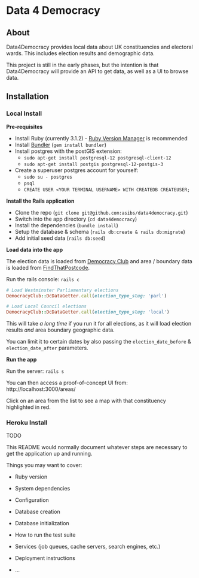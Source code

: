# Data 4 Democracy

## About

Data4Democracy provides local data about UK constituencies and electoral wards.
This includes election results and demographic data.

This project is still in the early phases, but the intention is that Data4Democracy
will provide an API to get data, as well as a UI to browse data.

## Installation

### Local Install

**Pre-requisites**

- Install Ruby (currently 3.1.2) - [Ruby Version Manager](https://rvm.io/) is recommended
- Install [Bundler](https://bundler.io/) (`gem install bundler`)
- Install postgres with the postGIS extension:
  - `sudo apt-get install postgresql-12 postgresql-client-12`
  - `sudo apt-get install postgis postgresql-12-postgis-3`
- Create a superuser postgres account for yourself:
  - `sudo su - postgres`
  - `psql`
  - `CREATE USER <YOUR TERMINAL USERNAME> WITH CREATEDB CREATEUSER;`

**Install the Rails application**

- Clone the repo (`git clone git@github.com:asibs/data4democracy.git`)
- Switch into the app directory (`cd data4democracy`)
- Install the dependencies (`bundle install`)
- Setup the database & schema (`rails db:create & rails db:migrate`)
- Add initial seed data (`rails db:seed`)

**Load data into the app**

The election data is loaded from [Democracy Club](https://democracyclub.org.uk/) and area /
boundary data is loaded from [FindThatPostcode](https://findthatpostcode.uk/).

Run the rails console: `rails c`

```ruby
# Load Westminster Parliamentary elections
DemocracyClub::DcDataGetter.call(election_type_slug: 'parl')

# Load Local Council elections
DemocracyClub::DcDataGetter.call(election_type_slug: 'local')
```

This will take _a long time_ if you run it for all elections, as it will load election
results _and_ area boundary geographic data.

You can limit it to certain dates by also passing the `election_date_before` & `election_date_after`
parameters.

**Run the app**

Run the server: `rails s`

You can then access a proof-of-concept UI from: http://localhost:3000/areas/

Click on an area from the list to see a map with that constituency highlighted in red.

### Heroku Install

TODO










This README would normally document whatever steps are necessary to get the
application up and running.

Things you may want to cover:

* Ruby version

* System dependencies

* Configuration

* Database creation

* Database initialization

* How to run the test suite

* Services (job queues, cache servers, search engines, etc.)

* Deployment instructions

* ...


#
